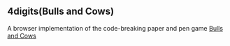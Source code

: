 ## 4digits(Bulls and Cows)

A browser implementation of the code-breaking paper and pen game [Bulls and Cows](https://en.wikipedia.org/wiki/Bulls_and_Cows)
